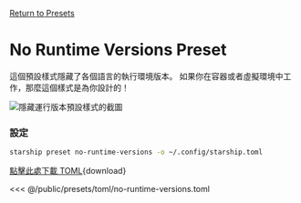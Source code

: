 [Return to Presets](./#no-runtime-versions)

# No Runtime Versions Preset

這個預設樣式隱藏了各個語言的執行環境版本。 如果你在容器或者虛擬環境中工作，那麼這個樣式是為你設計的！

![隱藏運行版本預設樣式的截圖](/presets/img/no-runtime-versions.png)

### 設定

```sh
starship preset no-runtime-versions -o ~/.config/starship.toml
```

[點擊此處下載 TOML](/presets/toml/no-runtime-versions.toml){download}

<<< @/public/presets/toml/no-runtime-versions.toml
